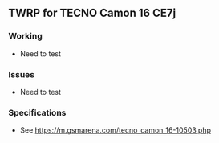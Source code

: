 ## TWRP for TECNO Camon 16 CE7j

### Working
- Need to test

### Issues
- Need to test

### Specifications
- See https://m.gsmarena.com/tecno_camon_16-10503.php
